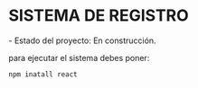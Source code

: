 <h1>SISTEMA DE REGISTRO</h1>
- Estado del proyecto: En construcción.

para ejecutar el sistema debes poner:

```npm inatall react```
